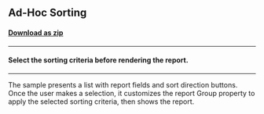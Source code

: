 ## Ad-Hoc Sorting
#### [Download as zip](https://grapecity.github.io/DownGit/#/home?url=https://github.com/GrapeCity/ComponentOne-WinForms-Samples/tree/master/NetFramework\Reports\C1Report.WPF\VB\AdHocSorting)
____
#### Select the sorting criteria before rendering the report.
____
The sample presents a list with report fields and sort direction buttons. Once the user makes a selection, it customizes the report Group property to apply the selected sorting criteria, then shows the report. 